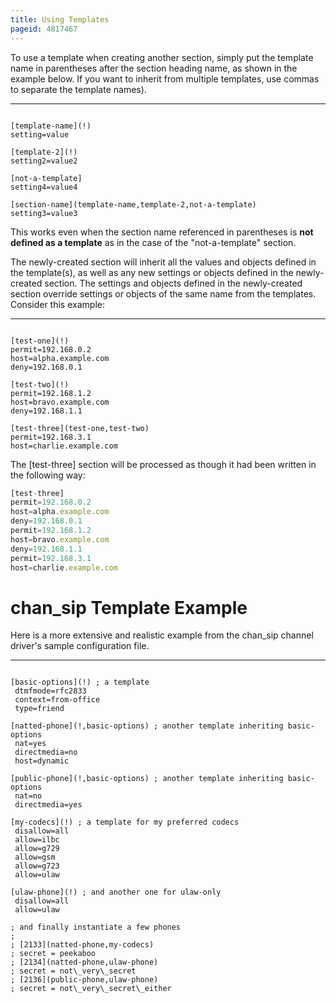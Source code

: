 ```yaml
---
title: Using Templates
pageid: 4817467
---
```


To use a template when creating another section, simply put the template name in parentheses after the section heading name, as shown in the example below. If you want to inherit from multiple templates, use commas to separate the template names).




---

  
  


```

[template-name](!)
setting=value

[template-2](!)
setting2=value2

[not-a-template]
setting4=value4

[section-name](template-name,template-2,not-a-template)
setting3=value3

```


This works even when the section name referenced in parentheses is **not defined as a template** as in the case of the "not-a-template" section.

The newly-created section will inherit all the values and objects defined in the template(s), as well as any new settings or objects defined in the newly-created section. The settings and objects defined in the newly-created section override settings or objects of the same name from the templates. Consider this example:




---

  
  


```

[test-one](!)
permit=192.168.0.2
host=alpha.example.com
deny=192.168.0.1

[test-two](!)
permit=192.168.1.2
host=bravo.example.com
deny=192.168.1.1

[test-three](test-one,test-two)
permit=192.168.3.1
host=charlie.example.com

```


The [test-three] section will be processed as though it had been written in the following way:




```javascript title=" " linenums="1"
[test-three]
permit=192.168.0.2
host=alpha.example.com
deny=192.168.0.1
permit=192.168.1.2
host=bravo.example.com
deny=192.168.1.1
permit=192.168.3.1
host=charlie.example.com

```


chan\_sip Template Example
==========================

Here is a more extensive and realistic example from the chan\_sip channel driver's sample configuration file.




---

  
  


```

[basic-options](!) ; a template
 dtmfmode=rfc2833
 context=from-office
 type=friend
 
[natted-phone](!,basic-options) ; another template inheriting basic-options
 nat=yes
 directmedia=no
 host=dynamic
 
[public-phone](!,basic-options) ; another template inheriting basic-options
 nat=no
 directmedia=yes
 
[my-codecs](!) ; a template for my preferred codecs
 disallow=all
 allow=ilbc
 allow=g729
 allow=gsm
 allow=g723
 allow=ulaw
 
[ulaw-phone](!) ; and another one for ulaw-only
 disallow=all
 allow=ulaw
 
; and finally instantiate a few phones
;
; [2133](natted-phone,my-codecs)
; secret = peekaboo
; [2134](natted-phone,ulaw-phone)
; secret = not\_very\_secret
; [2136](public-phone,ulaw-phone)
; secret = not\_very\_secret\_either

```



